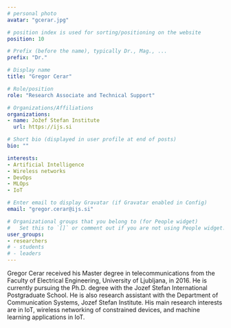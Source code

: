```yaml
---
# personal photo
avatar: "gcerar.jpg"

# position index is used for sorting/positioning on the website
position: 10

# Prefix (before the name), typically Dr., Mag., ...
prefix: "Dr."

# Display name
title: "Gregor Cerar"

# Role/position
role: "Research Associate and Technical Support"

# Organizations/Affiliations
organizations:
- name: Jožef Stefan Institute
  url: https://ijs.si

# Short bio (displayed in user profile at end of posts)
bio: ""

interests:
- Artificial Intelligence
- Wireless networks
- DevOps
- MLOps
- IoT

# Enter email to display Gravatar (if Gravatar enabled in Config)
email: "gregor.cerar@ijs.si"

# Organizational groups that you belong to (for People widget)
#   Set this to `[]` or comment out if you are not using People widget.
user_groups:
- researchers
# - students
# - leaders
---
```


Gregor Cerar received his Master degree in telecommunications from the Faculty of Electrical Engineering, University of Ljubljana, in 2016. He is currently pursuing the Ph.D. degree with the Jozef Stefan International Postgraduate School. He is also research assistant with the Department of Communication Systems, Jozef Stefan Institute. His main research interests are in IoT, wireless networking of constrained devices, and machine learning applications in IoT.
